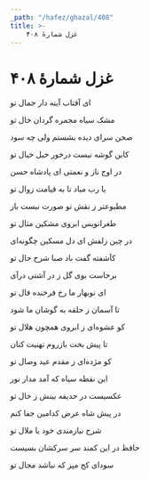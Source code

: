 ```yaml
---
_path: "/hafez/ghazal/408"
title: >-
    غزل شمارهٔ ۴۰۸
---
```

# غزل شمارهٔ ۴۰۸

<div class="b" id="bn1"><div class="m1"><p>ای آفتاب آینه دار جمال تو</p></div>
<div class="m2"><p>مشک سیاه مجمره گردان خال تو</p></div></div>
<div class="b" id="bn2"><div class="m1"><p>صحن سرای دیده بشستم ولی چه سود</p></div>
<div class="m2"><p>کاین گوشه نیست درخور خیل خیال تو</p></div></div>
<div class="b" id="bn3"><div class="m1"><p>در اوج ناز و نعمتی ای پادشاه حسن</p></div>
<div class="m2"><p>یا رب مباد تا به قیامت زوال تو</p></div></div>
<div class="b" id="bn4"><div class="m1"><p>مطبوعتر ز نقش تو صورت نبست باز</p></div>
<div class="m2"><p>طغرانویس ابروی مشکین مثال تو</p></div></div>
<div class="b" id="bn5"><div class="m1"><p>در چین زلفش ای دل مسکین چگونه‌ای</p></div>
<div class="m2"><p>کآشفته گفت باد صبا شرح حال تو</p></div></div>
<div class="b" id="bn6"><div class="m1"><p>برخاست بوی گل ز در آشتی درآی</p></div>
<div class="m2"><p>ای نوبهار ما رخ فرخنده فال تو</p></div></div>
<div class="b" id="bn7"><div class="m1"><p>تا آسمان ز حلقه به گوشان ما شود</p></div>
<div class="m2"><p>کو عشوه‌ای ز ابروی همچون هلال تو</p></div></div>
<div class="b" id="bn8"><div class="m1"><p>تا پیش بخت بازروم تهنیت کنان</p></div>
<div class="m2"><p>کو مژده‌ای ز مقدم عید وصال تو</p></div></div>
<div class="b" id="bn9"><div class="m1"><p>این نقطه سیاه که آمد مدار نور</p></div>
<div class="m2"><p>عکسیست در حدیقه بینش ز خال تو</p></div></div>
<div class="b" id="bn10"><div class="m1"><p>در پیش شاه عرض کدامین جفا کنم</p></div>
<div class="m2"><p>شرح نیازمندی خود یا ملال تو</p></div></div>
<div class="b" id="bn11"><div class="m1"><p>حافظ در این کمند سر سرکشان بسیست</p></div>
<div class="m2"><p>سودای کج مپز که نباشد مجال تو</p></div></div>
